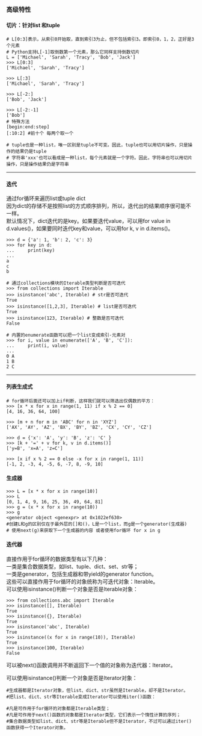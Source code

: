 ### 高级特性
#### 切片：针对list 和tuple
```
# L[0:3]表示，从索引0开始取，直到索引3为止，但不包括索引3。即索引0，1，2，正好是3个元素
# Python支持L[-1]取倒数第一个元素，那么它同样支持倒数切片
L = ['Michael', 'Sarah', 'Tracy', 'Bob', 'Jack']
>>> L[0:3]
['Michael', 'Sarah', 'Tracy']

>>> L[:3]
['Michael', 'Sarah', 'Tracy']

>>> L[-2:]
['Bob', 'Jack']

>>> L[-2:-1]
['Bob']
# 特殊方法
[begin:end:step]
[:10:2] #前十个 每两个取一个

# tuple也是一种list，唯一区别是tuple不可变。因此，tuple也可以用切片操作，只是操作的结果仍是tuple
# 字符串'xxx'也可以看成是一种list，每个元素就是一个字符。因此，字符串也可以用切片操作，只是操作结果仍是字符串
```
---
#### 迭代
通过for循环来遍历list或tuple dict  
因为dict的存储不是按照list的方式顺序排列，所以，迭代出的结果顺序很可能不一样。  
默认情况下，dict迭代的是key。如果要迭代value，可以用for value in d.values()，如果要同时迭代key和value，可以用for k, v in d.items()。  
```
>>> d = {'a': 1, 'b': 2, 'c': 3}
>>> for key in d:
...     print(key)
...
a
c
b

# 通过collections模块的Iterable类型判断是否可迭代
>>> from collections import Iterable
>>> isinstance('abc', Iterable) # str是否可迭代
True
>>> isinstance([1,2,3], Iterable) # list是否可迭代
True
>>> isinstance(123, Iterable) # 整数是否可迭代
False

# 内置的enumerate函数可以把一个list变成索引-元素对
>>> for i, value in enumerate(['A', 'B', 'C']):
...     print(i, value)
...
0 A
1 B
2 C

```
---
#### 列表生成式

```
# for循环后面还可以加上if判断，这样我们就可以筛选出仅偶数的平方：
>>> [x * x for x in range(1, 11) if x % 2 == 0]
[4, 16, 36, 64, 100]

>>> [m + n for m in 'ABC' for n in 'XYZ']
['AX', 'AY', 'AZ', 'BX', 'BY', 'BZ', 'CX', 'CY', 'CZ']

>>> d = {'x': 'A', 'y': 'B', 'z': 'C' }
>>> [k + '=' + v for k, v in d.items()]
['y=B', 'x=A', 'z=C']

>>> [x if x % 2 == 0 else -x for x in range(1, 11)]
[-1, 2, -3, 4, -5, 6, -7, 8, -9, 10]
```
#### 生成器
```
>>> L = [x * x for x in range(10)]
>>> L
[0, 1, 4, 9, 16, 25, 36, 49, 64, 81]
>>> g = (x * x for x in range(10))
>>> g
<generator object <genexpr> at 0x1022ef630>
#创建L和g的区别仅在于最外层的[]和()，L是一个list，而g是一个generator(生成器)
# 使用next(g)来获取下一个生成器的内容 或者使用for循环 for x in g
```
#### 迭代器
直接作用于for循环的数据类型有以下几种：  
一类是集合数据类型，如list、tuple、dict、set、str等；  
一类是generator，包括生成器和带yield的generator function。  
这些可以直接作用于for循环的对象统称为可迭代对象：Iterable。  
可以使用isinstance()判断一个对象是否是Iterable对象：  
```
>>> from collections.abc import Iterable
>>> isinstance([], Iterable)
True
>>> isinstance({}, Iterable)
True
>>> isinstance('abc', Iterable)
True
>>> isinstance((x for x in range(10)), Iterable)
True
>>> isinstance(100, Iterable)
False
```
可以被next()函数调用并不断返回下一个值的对象称为迭代器：Iterator。

可以使用isinstance()判断一个对象是否是Iterator对象：
```
#生成器都是Iterator对象，但list、dict、str虽然是Iterable，却不是Iterator。
#把list、dict、str等Iterable变成Iterator可以使用iter()函数：

#凡是可作用于for循环的对象都是Iterable类型；
#凡是可作用于next()函数的对象都是Iterator类型，它们表示一个惰性计算的序列；
#集合数据类型如list、dict、str等是Iterable但不是Iterator，不过可以通过iter()函数获得一个Iterator对象。
```